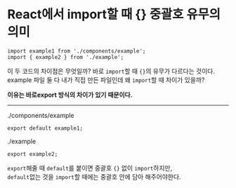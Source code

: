# React에서 import할 때 {} 중괄호 유무의 의미

```JS
import example1 from './components/example';
import { example2 } from './example';
```

이 두 코드의 차이점은 무엇일까? 바로 `import`할 때 `{}`의 유무가 다르다는 것이다. example 파일 둘 다 내가 직접 만든 파일인데 왜 `import`할 때 차이가 있을까?

**이유는 바로export 방식의 차이가 있기 때문이다.**

---

./components/example

```JS
export default example1;
```

./example

```JS
export example2;
```

`export`해줄 때 `default`를 붙이면 중괄호 `{}` 없이 `import`하지만,  
`default`없는 것을 `import`할 때에는 중괄호 안에 담아 해주어야한다.
